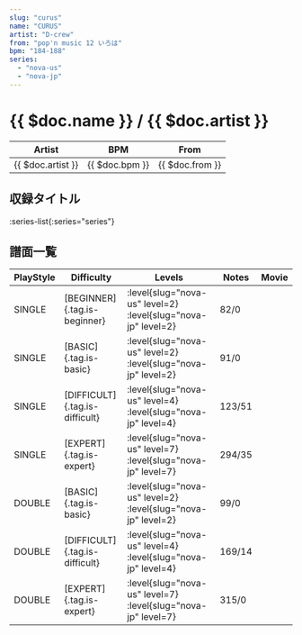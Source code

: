 ```yaml
---
slug: "curus"
name: "CURUS"
artist: "D-crew"
from: "pop'n music 12 いろは"
bpm: "184-188"
series:
  - "nova-us"
  - "nova-jp"
---
```


# {{ $doc.name }} / {{ $doc.artist }}

|Artist|BPM|From|
|------|---|----|
|{{ $doc.artist }}|{{ $doc.bpm }}|{{ $doc.from }}|

## 収録タイトル

:series-list{:series="series"}

## 譜面一覧

|PlayStyle|Difficulty|Levels|Notes|Movie|
|---------|----------|------|-----|-----|
|SINGLE|[BEGINNER]{.tag.is-beginner}|<div class="field is-grouped is-grouped-multiline"> :level{slug="nova-us" level=2} :level{slug="nova-jp" level=2}</div>|82/0||
|SINGLE|[BASIC]{.tag.is-basic}|<div class="field is-grouped is-grouped-multiline"> :level{slug="nova-us" level=2} :level{slug="nova-jp" level=2}</div>|91/0||
|SINGLE|[DIFFICULT]{.tag.is-difficult}|<div class="field is-grouped is-grouped-multiline"> :level{slug="nova-us" level=4} :level{slug="nova-jp" level=4}</div>|123/51||
|SINGLE|[EXPERT]{.tag.is-expert}|<div class="field is-grouped is-grouped-multiline"> :level{slug="nova-us" level=7} :level{slug="nova-jp" level=7}</div>|294/35||
|DOUBLE|[BASIC]{.tag.is-basic}|<div class="field is-grouped is-grouped-multiline"> :level{slug="nova-us" level=2} :level{slug="nova-jp" level=2}</div>|99/0||
|DOUBLE|[DIFFICULT]{.tag.is-difficult}|<div class="field is-grouped is-grouped-multiline"> :level{slug="nova-us" level=4} :level{slug="nova-jp" level=4}</div>|169/14||
|DOUBLE|[EXPERT]{.tag.is-expert}|<div class="field is-grouped is-grouped-multiline"> :level{slug="nova-us" level=7} :level{slug="nova-jp" level=7}</div>|315/0||
